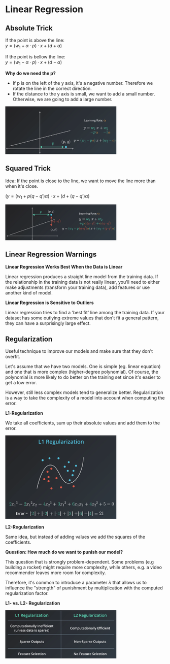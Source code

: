 # Linear Regression

## Absolute Trick

If the point is above the line:  
$y = (w_{1}+\alpha \cdot p) \cdot x + (d+\alpha)$

If the point is bellow the line: <br/>
$y = (w_{1}-\alpha \cdot p) \cdot x + (d-\alpha)$

**Why do we need the p?**

* If p is on the left of the y axis, it's a negative number. Therefore we rotate the line in the correct direction.
* If the distance to the y axis is small, we want to add a small number. Otherwise, we are going to add a large number.

<img src="images/absolute_trick.png" width="350"/>

## Squared Trick
Idea: If the point is close to the line, we want to move the line more than when it's close.

$(y = (w_{1}+p(q-q')\alpha) \cdot x + (d+(q-q')\alpha)$

<img src="images/squared_trick.png" width="350"/>

## Linear Regression Warnings

**Linear Regression Works Best When the Data is Linear**

Linear regression produces a straight line model from the training data. If the relationship in the training data is not really linear, you'll need to either make adjustments (transform your training data), add features or use another kind of model.

**Linear Regression is Sensitive to Outliers**

Linear regression tries to find a 'best fit' line among the training data. If your dataset has some outlying extreme values that don't fit a general pattern, they can have a surprisingly large effect.

## Regularization
Useful technique to improve our models and make sure that they don't overfit.

Let's assume that we have two models. One is simple (eg. linear equation) and one that is more complex (higher-degree polynomial). Of course, the polynomial is more likely to do better on the training set since it's easier to get a low error.

However, still less complex models tend to generalize better. Regularization is a way to take the complexity of a model into account when computing the error.

**L1-Regularization**

We take all coefficients, sum up their absolute values and add them to the error.

<img src="images/l1_regularization.png" width="350"/>

**L2-Regularization**

Same idea, but instead of adding values we add the squares of the coefficients.

**Question: How much do we want to punish our model?**

This question that is strongly problem-dependent. Some problems (e.g building a rocket) might require more complexity, while others, e.g. a video recommender leaves more room for complexity.

Therefore, it's common to introduce a parameter $\lambda$ that allows us to influence the "strength" of punishment by multiplication with the computed regularization factor.

**L1- vs. L2- Regularization**

<img src="images/l2_regularization.png" width="350"/>

